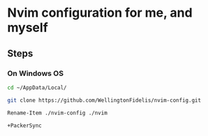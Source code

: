 # Nvim configuration for me, and myself

## Steps
### On Windows OS
```bash
cd ~/AppData/Local/

git clone https://github.com/WellingtonFidelis/nvim-config.git

Rename-Item ./nvim-config ./nvim

+PackerSync

```
